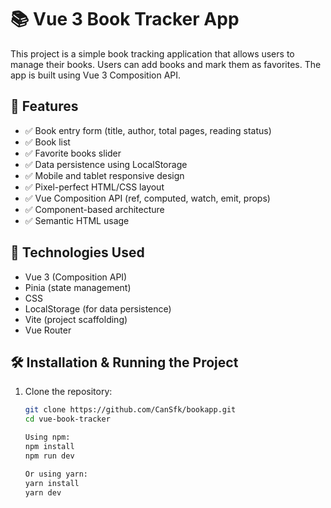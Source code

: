 # 📚 Vue 3 Book Tracker App

This project is a simple book tracking application that allows users to manage their books. Users can add books and mark them as favorites. The app is built using Vue 3 Composition API.

## 🚀 Features

- ✅ Book entry form (title, author, total pages, reading status)
- ✅ Book list
- ✅ Favorite books slider
- ✅ Data persistence using LocalStorage
- ✅ Mobile and tablet responsive design
- ✅ Pixel-perfect HTML/CSS layout
- ✅ Vue Composition API (ref, computed, watch, emit, props)
- ✅ Component-based architecture
- ✅ Semantic HTML usage

## 🧩 Technologies Used

- Vue 3 (Composition API)
- Pinia (state management)
- CSS
- LocalStorage (for data persistence)
- Vite (project scaffolding)
- Vue Router

## 🛠️ Installation & Running the Project

1. Clone the repository:

   ```bash
   git clone https://github.com/CanSfk/bookapp.git
   cd vue-book-tracker

   Using npm:
   npm install
   npm run dev

   Or using yarn:
   yarn install
   yarn dev
   ```

